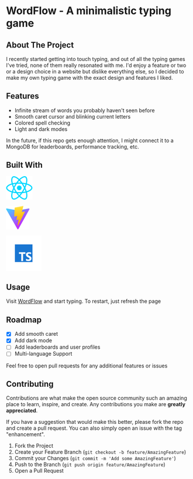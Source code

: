 # WordFlow - A minimalistic typing game

## About The Project

I recently started getting into touch typing, and out of all the typing games I've tried, none of them really resonated with me. I'd enjoy a feature or two or a design choice in a website but dislike everything else, so I decided to make my own typing game with the exact design and features I liked.

## Features

* Infinite stream of words you probably haven't seen before
* Smooth caret cursor and blinking current letters
* Colored spell checking
* Light and dark modes

In the future, if this repo gets enough attention, I might connect it to a MongoDB for leaderboards, performance tracking, etc.

## Built With

![React](/src/assets/react.svg)

![Vite](/public/vite.svg)

![TypeScript](public/typescript.svg)

## Usage

Visit [WordFlow](seifhamdy.github.io/wordflow-typing-game/) and start typing. To restart, just refresh the page

## Roadmap

* [x] Add smooth caret
* [x] Add dark mode
* [ ] Add leaderboards and user profiles
* [ ] Multi-language Support

Feel free to open pull requests for any additional features or issues

## Contributing

Contributions are what make the open source community such an amazing place to learn, inspire, and create. Any contributions you make are **greatly appreciated**.

If you have a suggestion that would make this better, please fork the repo and create a pull request. You can also simply open an issue with the tag "enhancement".

1. Fork the Project
2. Create your Feature Branch (`git checkout -b feature/AmazingFeature`)
3. Commit your Changes (`git commit -m 'Add some AmazingFeature'`)
4. Push to the Branch (`git push origin feature/AmazingFeature`)
5. Open a Pull Request
